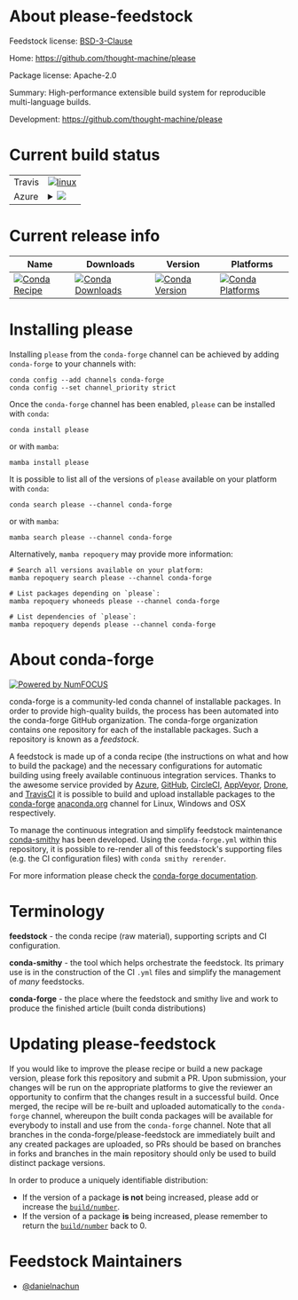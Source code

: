 About please-feedstock
======================

Feedstock license: [BSD-3-Clause](https://github.com/conda-forge/please-feedstock/blob/main/LICENSE.txt)

Home: https://github.com/thought-machine/please

Package license: Apache-2.0

Summary: High-performance extensible build system for reproducible multi-language builds.

Development: https://github.com/thought-machine/please

Current build status
====================


<table><tr>
    <td>Travis</td>
    <td>
      <a href="https://app.travis-ci.com/conda-forge/please-feedstock">
        <img alt="linux" src="https://img.shields.io/travis/com/conda-forge/please-feedstock/main.svg?label=Linux">
      </a>
    </td>
  </tr>
    
  <tr>
    <td>Azure</td>
    <td>
      <details>
        <summary>
          <a href="https://dev.azure.com/conda-forge/feedstock-builds/_build/latest?definitionId=23882&branchName=main">
            <img src="https://dev.azure.com/conda-forge/feedstock-builds/_apis/build/status/please-feedstock?branchName=main">
          </a>
        </summary>
        <table>
          <thead><tr><th>Variant</th><th>Status</th></tr></thead>
          <tbody><tr>
              <td>linux_64</td>
              <td>
                <a href="https://dev.azure.com/conda-forge/feedstock-builds/_build/latest?definitionId=23882&branchName=main">
                  <img src="https://dev.azure.com/conda-forge/feedstock-builds/_apis/build/status/please-feedstock?branchName=main&jobName=linux&configuration=linux%20linux_64_" alt="variant">
                </a>
              </td>
            </tr><tr>
              <td>linux_aarch64</td>
              <td>
                <a href="https://dev.azure.com/conda-forge/feedstock-builds/_build/latest?definitionId=23882&branchName=main">
                  <img src="https://dev.azure.com/conda-forge/feedstock-builds/_apis/build/status/please-feedstock?branchName=main&jobName=linux&configuration=linux%20linux_aarch64_" alt="variant">
                </a>
              </td>
            </tr><tr>
              <td>linux_ppc64le</td>
              <td>
                <a href="https://dev.azure.com/conda-forge/feedstock-builds/_build/latest?definitionId=23882&branchName=main">
                  <img src="https://dev.azure.com/conda-forge/feedstock-builds/_apis/build/status/please-feedstock?branchName=main&jobName=linux&configuration=linux%20linux_ppc64le_" alt="variant">
                </a>
              </td>
            </tr><tr>
              <td>osx_64</td>
              <td>
                <a href="https://dev.azure.com/conda-forge/feedstock-builds/_build/latest?definitionId=23882&branchName=main">
                  <img src="https://dev.azure.com/conda-forge/feedstock-builds/_apis/build/status/please-feedstock?branchName=main&jobName=osx&configuration=osx%20osx_64_" alt="variant">
                </a>
              </td>
            </tr><tr>
              <td>osx_arm64</td>
              <td>
                <a href="https://dev.azure.com/conda-forge/feedstock-builds/_build/latest?definitionId=23882&branchName=main">
                  <img src="https://dev.azure.com/conda-forge/feedstock-builds/_apis/build/status/please-feedstock?branchName=main&jobName=osx&configuration=osx%20osx_arm64_" alt="variant">
                </a>
              </td>
            </tr>
          </tbody>
        </table>
      </details>
    </td>
  </tr>
</table>

Current release info
====================

| Name | Downloads | Version | Platforms |
| --- | --- | --- | --- |
| [![Conda Recipe](https://img.shields.io/badge/recipe-please-green.svg)](https://anaconda.org/conda-forge/please) | [![Conda Downloads](https://img.shields.io/conda/dn/conda-forge/please.svg)](https://anaconda.org/conda-forge/please) | [![Conda Version](https://img.shields.io/conda/vn/conda-forge/please.svg)](https://anaconda.org/conda-forge/please) | [![Conda Platforms](https://img.shields.io/conda/pn/conda-forge/please.svg)](https://anaconda.org/conda-forge/please) |

Installing please
=================

Installing `please` from the `conda-forge` channel can be achieved by adding `conda-forge` to your channels with:

```
conda config --add channels conda-forge
conda config --set channel_priority strict
```

Once the `conda-forge` channel has been enabled, `please` can be installed with `conda`:

```
conda install please
```

or with `mamba`:

```
mamba install please
```

It is possible to list all of the versions of `please` available on your platform with `conda`:

```
conda search please --channel conda-forge
```

or with `mamba`:

```
mamba search please --channel conda-forge
```

Alternatively, `mamba repoquery` may provide more information:

```
# Search all versions available on your platform:
mamba repoquery search please --channel conda-forge

# List packages depending on `please`:
mamba repoquery whoneeds please --channel conda-forge

# List dependencies of `please`:
mamba repoquery depends please --channel conda-forge
```


About conda-forge
=================

[![Powered by
NumFOCUS](https://img.shields.io/badge/powered%20by-NumFOCUS-orange.svg?style=flat&colorA=E1523D&colorB=007D8A)](https://numfocus.org)

conda-forge is a community-led conda channel of installable packages.
In order to provide high-quality builds, the process has been automated into the
conda-forge GitHub organization. The conda-forge organization contains one repository
for each of the installable packages. Such a repository is known as a *feedstock*.

A feedstock is made up of a conda recipe (the instructions on what and how to build
the package) and the necessary configurations for automatic building using freely
available continuous integration services. Thanks to the awesome service provided by
[Azure](https://azure.microsoft.com/en-us/services/devops/), [GitHub](https://github.com/),
[CircleCI](https://circleci.com/), [AppVeyor](https://www.appveyor.com/),
[Drone](https://cloud.drone.io/welcome), and [TravisCI](https://travis-ci.com/)
it is possible to build and upload installable packages to the
[conda-forge](https://anaconda.org/conda-forge) [anaconda.org](https://anaconda.org/)
channel for Linux, Windows and OSX respectively.

To manage the continuous integration and simplify feedstock maintenance
[conda-smithy](https://github.com/conda-forge/conda-smithy) has been developed.
Using the ``conda-forge.yml`` within this repository, it is possible to re-render all of
this feedstock's supporting files (e.g. the CI configuration files) with ``conda smithy rerender``.

For more information please check the [conda-forge documentation](https://conda-forge.org/docs/).

Terminology
===========

**feedstock** - the conda recipe (raw material), supporting scripts and CI configuration.

**conda-smithy** - the tool which helps orchestrate the feedstock.
                   Its primary use is in the construction of the CI ``.yml`` files
                   and simplify the management of *many* feedstocks.

**conda-forge** - the place where the feedstock and smithy live and work to
                  produce the finished article (built conda distributions)


Updating please-feedstock
=========================

If you would like to improve the please recipe or build a new
package version, please fork this repository and submit a PR. Upon submission,
your changes will be run on the appropriate platforms to give the reviewer an
opportunity to confirm that the changes result in a successful build. Once
merged, the recipe will be re-built and uploaded automatically to the
`conda-forge` channel, whereupon the built conda packages will be available for
everybody to install and use from the `conda-forge` channel.
Note that all branches in the conda-forge/please-feedstock are
immediately built and any created packages are uploaded, so PRs should be based
on branches in forks and branches in the main repository should only be used to
build distinct package versions.

In order to produce a uniquely identifiable distribution:
 * If the version of a package **is not** being increased, please add or increase
   the [``build/number``](https://docs.conda.io/projects/conda-build/en/latest/resources/define-metadata.html#build-number-and-string).
 * If the version of a package **is** being increased, please remember to return
   the [``build/number``](https://docs.conda.io/projects/conda-build/en/latest/resources/define-metadata.html#build-number-and-string)
   back to 0.

Feedstock Maintainers
=====================

* [@danielnachun](https://github.com/danielnachun/)

